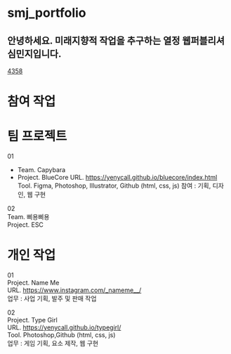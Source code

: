 # smj_portfolio
안녕하세요. 미래지향적 작업을 추구하는 열정 웹퍼블리셔 심민지입니다.
---
<u>4358</u>
# 참여 작업

# 팀 프로젝트

01 <br>
* Team. Capybara
* Project. BlueCore
URL. https://yenycall.github.io/bluecore/index.html
Tool. Figma, Photoshop, Illustrator, Github (html, css, js)
참여 : 기획, 디자인, 웹 구현

02 <br>
Team. 삐용삐용 <br>
Project. ESC 

# 개인 작업

01 <br>
Project. Name Me <br>
URL. https://www.instagram.com/_nameme__/ <br>
업무 : 사업 기획, 발주 및 판매 작업

02 <br>
Project. Type Girl <br>
URL. https://yenycall.github.io/typegirl/ <br>
Tool. Photoshop,Github (html, css, js) <br>
업무 : 게임 기획, 요소 제작, 웹 구현
